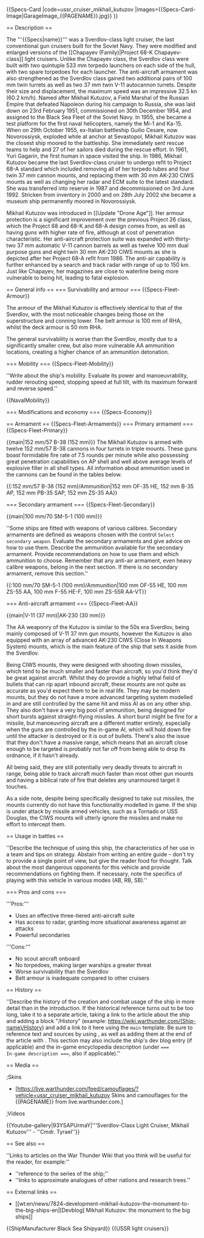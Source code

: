 {{Specs-Card
|code=ussr_cruiser_mikhail_kutuzov
|images={{Specs-Card-Image|GarageImage_{{PAGENAME}}.jpg}}
}}

== Description ==
<!-- ''In the first part of the description, cover the history of the ship's creation and military application. In the second part, tell the reader about using this ship in the game. Add a screenshot: if a beginner player has a hard time remembering vehicles by name, a picture will help them identify the ship in question.'' -->
The '''{{Specs|name}}''' was a Sverdlov-class light cruiser, the last conventional gun cruisers built for the Soviet Navy. They were modified and enlarged versions of the [[Chapayev (Family)|Project 68-K Chapayev-class]] light cruisers. Unlike the Chapayev class, the Sverdlov class were built with two quintuple 533 mm torpedo launchers on each side of the hull, with two spare torpedoes for each launcher. The anti-aircraft armament was also strengthened as the Sverdlov class gained two additional pairs of 100 mm twin turrets as well as two 37 mm twin V-11 autocannon turrets. Despite their size and displacement, the maximum speed was an impressive 32.5 kn (60.2 km/h). Named after Mikhail Kutuzov, a Field Marshal of the Russian Empire that defeated Napoleon during his campaign to Russia, she was laid down on 23rd February 1951, commissioned on 30th December 1954, and assigned to the Black Sea Fleet of the Soviet Navy. In 1955, she became a test platform for the first naval helicopters, namely the Mi-1 and Ka-15. When on 29th October 1955, ex-Italian battleship Guilio Cesare, now Novorossiysk, exploded while at anchor at Sevastopol, Mikhail Kutuzov was the closest ship moored to the battleship. She immediately sent rescue teams to help and 27 of her sailors died during the rescue effort. In 1961, Yuri Gagarin, the first human in space visited the ship. In 1986, Mikhail Kutuzov became the last Sverdlov-class cruiser to undergo refit to Project 68-A standard which included removing all of her torpedo tubes and four twin 37 mm cannon mounts, and replacing them with 30 mm AK-230 CIWS mounts as well as changing her radar and ECM suite to the latest standard. She was transferred into reserve in 1987 and decommissioned on 3rd June 1992. Stricken from inventory in 2000 and on 28th July 2002 she became a museum ship permanently moored in Novorossiysk.

Mikhail Kutuzov was introduced in [[Update "Drone Age"]]. Her armour protection is a significant improvement over the previous Project 26 class, which the Project 68 and 68-K and 68-A design comes from, as well as having guns with higher rate of fire, although at cost of penetration characteristic. Her anti-aircraft protection suite was expanded with thirty-two 37 mm automatic V-11 cannon barrels as well as twelve 100 mm dual purpose guns and eight twin 30 mm AK-230 CIWS mounts as she is depicted after her Project 68-A refit from 1986. The anti-air capability is further enhanced by a search and track radar with range of up to 150 km. Just like Chapayev, her magazines are close to waterline being more vulnerable to being hit, leading to fatal explosion.

== General info ==
=== Survivability and armour ===
{{Specs-Fleet-Armour}}
<!-- ''Talk about the vehicle's armour. Note the most well-defended and most vulnerable zones, e.g. the ammo magazine. Evaluate the composition of components and assemblies responsible for movement and manoeuvrability. Evaluate the survivability of the primary and secondary armaments separately. Don't forget to mention the size of the crew, which plays an important role in fleet mechanics. Save tips on preserving survivability for the "Usage in battles" section. If necessary, use a graphical template to show the most well-protected or most vulnerable points in the armour.'' -->
The armour of the Mikhail Kutuzov is effectively identical to that of the Sverdlov, with the most noticeable changes being those on the superstructure and conning tower. The belt armour is 100 mm of RHA, whilst the deck armour is 50 mm RHA.

The general survivability is worse than the Sverdlov, mostly due to a significantly smaller crew, but also more vulnerable AA ammunition locations, creating a higher chance of an ammunition detonation.

=== Mobility ===
{{Specs-Fleet-Mobility}}
<!-- ''Write about the ship's mobility. Evaluate its power and manoeuvrability, rudder rerouting speed, stopping speed at full tilt, with its maximum forward and reverse speed.'' -->
''Write about the ship's mobility. Evaluate its power and manoeuvrability, rudder rerouting speed, stopping speed at full tilt, with its maximum forward and reverse speed.''

{{NavalMobility}}

=== Modifications and economy ===
{{Specs-Economy}}

== Armament ==
{{Specs-Fleet-Armaments}}
=== Primary armament ===
{{Specs-Fleet-Primary}}
<!-- ''Provide information about the characteristics of the primary armament. Evaluate their efficacy in battle based on their reload speed, ballistics and the capacity of their shells. Add a link to the main article about the weapon: <code><nowiki>{{main|Weapon name (calibre)}}</nowiki></code>. Broadly describe the ammunition available for the primary armament, and provide recommendations on how to use it and which ammunition to choose.'' -->
{{main|152 mm/57 B-38 (152 mm)}}
The Mikhail Kutuzov is armed with twelve 152 mm/57 B-38 cannons in four turrets in triple mounts. These guns boast formidable fire rate of 7.5 rounds per minute while also possessing great penetration capabilities on AP shell and well above average levels of explosive filler in all shell types. All information about ammunition used in the cannons can be found in the tables below.

{{:152 mm/57 B-38 (152 mm)/Ammunition|152 mm OF-35 HE, 152 mm B-35 AP, 152 mm PB-35 SAP, 152 mm ZS-35 AA}}

=== Secondary armament ===
{{Specs-Fleet-Secondary}}
<!-- ''Some ships are fitted with weapons of various calibres. Secondary armaments are defined as weapons chosen with the control <code>Select secondary weapon</code>. Evaluate the secondary armaments and give advice on how to use them. Describe the ammunition available for the secondary armament. Provide recommendations on how to use them and which ammunition to choose. Remember that any anti-air armament, even heavy calibre weapons, belong in the next section. If there is no secondary armament, remove this section.'' -->
{{main|100 mm/70 SM-5-1 (100 mm)}}

''Some ships are fitted with weapons of various calibres. Secondary armaments are defined as weapons chosen with the control <code>Select secondary weapon</code>. Evaluate the secondary armaments and give advice on how to use them. Describe the ammunition available for the secondary armament. Provide recommendations on how to use them and which ammunition to choose. Remember that any anti-air armament, even heavy calibre weapons, belong in the next section. If there is no secondary armament, remove this section.''

{{:100 mm/70 SM-5-1 (100 mm)/Ammunition|100 mm OF-55 HE, 100 mm ZS-55 AA, 100 mm F-55 HE-F, 100 mm ZS-55R AA-VT}}

=== Anti-aircraft armament ===
{{Specs-Fleet-AA}}
<!-- ''An important part of the ship's armament responsible for air defence. Anti-aircraft armament is defined by the weapon chosen with the control <code>Select anti-aircraft weapons</code>. Talk about the ship's anti-air cannons and machine guns, the number of guns and their positions, their effective range, and about their overall effectiveness – including against surface targets. If there are no anti-aircraft armaments, remove this section.'' -->
{{main|V-11 (37 mm)|AK-230 (30 mm)}}

The AA weaponry of the Kutuzov is similar to the 50s era Sverdlov, being mainly composed of V-11 37 mm gun mounts, however the Kutuzov is also equipped with an array of advanced AK-230 CIWS (Close In Weapons System) mounts, which is the main feature of the ship that sets it aside from the Sverdlov.

Being CIWS mounts, they were designed with shooting down missiles, which tend to be much smaller and faster than aircraft, so you'd think they'd be great against aircraft. Whilst they do provide a highly lethal field of bullets that can rip apart inbound aircraft, these mounts are not quite as accurate as you'd expect them to be in real life. They may be modern mounts, but they do not have a more advanced targeting system modelled in and are still controlled by the same hit and miss AI as on any other ship. They also don't have a very big pool of ammunition, being designed for short bursts against straight-flying missiles. A short burst might be fine for a missile, but manoeuvring aircraft are a different matter entirely, especially when the guns are controlled by the in-game AI, which will hold down fire until the attacker is destroyed or it is out of bullets. There's also the issue that they don't have a massive range, which means that an aircraft close enough to be targeted is probably not far off from being able to drop its ordnance, if it hasn't already.

All being said, they are still potentially very deadly threats to aircraft in range, being able to track aircraft much faster than most other gun mounts and having a biblical rate of fire that deletes any unarmoured target it touches.

As a side note, despite being specifically designed to take out missiles, the mounts currently do not have this functionality modelled in game. If the ship is under attack by missile armed vehicles, such as a Tornado or USS Douglas, the CIWS mounts will utterly ignore the missiles and make no effort to intercept them.

== Usage in battles ==
<!-- ''Describe the technique of using this ship, the characteristics of her use in a team and tips on strategy. Abstain from writing an entire guide – don't try to provide a single point of view, but give the reader food for thought. Talk about the most dangerous opponents for this vehicle and provide recommendations on fighting them. If necessary, note the specifics of playing with this vehicle in various modes (AB, RB, SB).'' -->
''Describe the technique of using this ship, the characteristics of her use in a team and tips on strategy. Abstain from writing an entire guide – don't try to provide a single point of view, but give the reader food for thought. Talk about the most dangerous opponents for this vehicle and provide recommendations on fighting them. If necessary, note the specifics of playing with this vehicle in various modes (AB, RB, SB).''

=== Pros and cons ===
<!-- ''Summarise and briefly evaluate the vehicle in terms of its characteristics and combat effectiveness. Mark its pros and cons in the bulleted list. Try not to use more than 6 points for each of the characteristics. Avoid using categorical definitions such as "bad", "good" and the like - use substitutions with softer forms such as "inadequate" and "effective".'' -->

'''Pros:'''

* Uses an effective three-tiered anti-aircraft suite
* Has access to radar, granting more situational awareness against air attacks
* Powerful secondaries

'''Cons:'''

* No scout aircraft onboard
* No torpedoes, making larger warships a greater threat
* Worse survivability than the Sverdlov
* Belt armour is inadequate compared to other cruisers

== History ==
<!-- ''Describe the history of the creation and combat usage of the ship in more detail than in the introduction. If the historical reference turns out to be too long, take it to a separate article, taking a link to the article about the ship and adding a block "/History" (example: <nowiki>https://wiki.warthunder.com/(Ship-name)/History</nowiki>) and add a link to it here using the <code>main</code> template. Be sure to reference text and sources by using <code><nowiki><ref></ref></nowiki></code>, as well as adding them at the end of the article with <code><nowiki><references /></nowiki></code>. This section may also include the ship's dev blog entry (if applicable) and the in-game encyclopedia description (under <code><nowiki>=== In-game description ===</nowiki></code>, also if applicable).'' -->
''Describe the history of the creation and combat usage of the ship in more detail than in the introduction. If the historical reference turns out to be too long, take it to a separate article, taking a link to the article about the ship and adding a block "/History" (example: <nowiki>https://wiki.warthunder.com/(Ship-name)/History</nowiki>) and add a link to it here using the <code>main</code> template. Be sure to reference text and sources by using <code><nowiki><ref></ref></nowiki></code>, as well as adding them at the end of the article with <code><nowiki><references /></nowiki></code>. This section may also include the ship's dev blog entry (if applicable) and the in-game encyclopedia description (under <code><nowiki>=== In-game description ===</nowiki></code>, also if applicable).''

== Media ==
<!-- ''Excellent additions to the article would be video guides, screenshots from the game, and photos.'' -->

;Skins

* [https://live.warthunder.com/feed/camouflages/?vehicle=ussr_cruiser_mikhail_kutuzov Skins and camouflages for the {{PAGENAME}} from live.warthunder.com.]

;Videos

{{Youtube-gallery|93YSAPUrmaY|'''Sverdlov-Class Light Cruiser, Mikhail Kutuzov''' - ''Cmdr. Tyrael''}}

== See also ==
<!-- ''Links to articles on the War Thunder Wiki that you think will be useful for the reader, for example:''
* ''reference to the series of the ship;''
* ''links to approximate analogues of other nations and research trees.'' -->
''Links to articles on the War Thunder Wiki that you think will be useful for the reader, for example:''

* ''reference to the series of the ship;''
* ''links to approximate analogues of other nations and research trees.''

== External links ==
<!-- ''Paste links to sources and external resources, such as:''
* ''topic on the official game forum;''
* ''other literature.'' -->

* [[wt:en/news/7824-development-mikhail-kutuzov-the-monument-to-the-big-ships-en|[Devblog] Mikhail Kutuzov: the monument to the big ships]]

{{ShipManufacturer Black Sea Shipyard}}
{{USSR light cruisers}}
